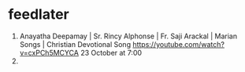 # feedlater
1. Anayatha Deepamay | Sr. Rincy Alphonse | Fr. Saji Arackal | Marian Songs | Christian Devotional Song https://youtube.com/watch?v=cxPCh5MCYCA 23 October at 7:00
2. 



